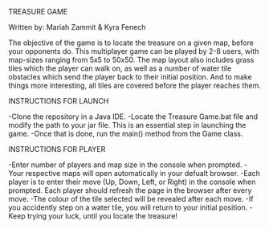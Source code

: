 
TREASURE GAME

Written by: 
Mariah Zammit & Kyra Fenech

The objective of the game is to locate the treasure on a given map, before your opponents do. This multiplayer game can be played by 2-8 users, with map-sizes ranging from 5x5 to 50x50. The map layout also includes grass tiles which the player can walk on, as well as a number of water tile obstacles which send the player back to their initial position. And to make things more interesting, all tiles are covered before the player reaches them.

INSTRUCTIONS FOR LAUNCH

-Clone the repository in a Java IDE. 
-Locate the Treasure Game.bat file and modify the path to your jar file. This is an essential step in launching the game.
-Once that is done, run the main() method from the Game class. 

INSTRUCTIONS FOR PLAYER

-Enter number of players and map size in the console when prompted. 
-Your respective maps will open automatically in your defualt browser. 
-Each player is to enter their move (Up, Down, Left, or Right) in the console when prompted. Each player should refresh the page in the browser after every move.
-The colour of the tile selected will be revealed after each move. 
-If you accidently step on a water tile, you will return to your initial position. 
-Keep trying your luck, until you locate the treasure!

